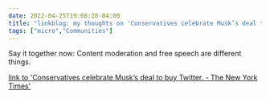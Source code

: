```yaml
---
date: 2022-04-25T19:08:28-04:00
title: "linkblog: my thoughts on 'Conservatives celebrate Musk’s deal to buy Twitter. - The New York Times'"
tags: ["micro","Communities"]
---
```

Say it together now: Content moderation and free speech are different things.
 
[link to 'Conservatives celebrate Musk’s deal to buy Twitter. - The New York Times'](https://www.nytimes.com/2022/04/25/technology/conservatives-musk-twitter.html)
